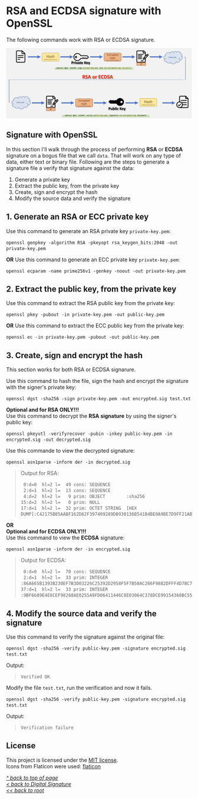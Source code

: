 # RSA and ECDSA signature with OpenSSL
The following commands work with RSA or ECDSA signature.   

![Alt text](/images/rsa-ecdsa-sig.jpg "RSA and ECDSA signature")
## Signature with OpenSSL
In this section I'll walk through the process of performing **RSA** or **ECDSA** signature on a bogus file that we call `data`. That will work on any type of data, either text or binary file. Following are the steps to generate a signature file a verify that signature against the data:  
1. Generate a private key
2. Extract the public key, from the private key
3. Create, sign and encrypt the hash
4. Modify the source data and verify the signature
## 1. Generate an RSA or ECC private key
Use this command to generate an RSA private key `private-key.pem`:
```shell
openssl genpkey -algorithm RSA -pkeyopt rsa_keygen_bits:2048 -out private-key.pem
```
**OR**
Use this command to generate an ECC private key `private-key.pem`:
```shell
openssl ecparam -name prime256v1 -genkey -noout -out private-key.pem
```
## 2. Extract the public key, from the private key
Use this command to extract the RSA public key from the private key:
```shell
openssl pkey -pubout -in private-key.pem -out public-key.pem
```
**OR**
Use this command to extract the ECC public key from the private key:
```shell
openssl ec -in private-key.pem -pubout -out public-key.pem
```
## 3. Create, sign and encrypt the hash
This section works for both RSA or ECDSA signarure.  

Use this command to hash the file, sign the hash and encrypt the signature with the signer's private key:
```shell
openssl dgst -sha256 -sign private-key.pem -out encrypted.sig test.txt
```
**Optional and for RSA ONLY!!!**  
Use this command to decrypt the **RSA signature** by using the signer's public key:
```shell
openssl pkeyutl -verifyrecover -pubin -inkey public-key.pem -in encrypted.sig -out decrypted.sig
```
Use this commande to view the decrypted signature:
```shell
openssl asn1parse -inform der -in decrypted.sig
```
>Output for RSA:
>```
>  0:d=0  hl=2 l=  49 cons: SEQUENCE          
>  2:d=1  hl=2 l=  13 cons: SEQUENCE          
>  4:d=2  hl=2 l=   9 prim: OBJECT        :sha256
>15:d=2  hl=2 l=   0 prim: NULL              
>17:d=1  hl=2 l=  32 prim: OCTET STRING  [HEX DUMP]:C42175B85AABF162D62F397409289DB930136B541B4BE0A9BE7D9FF21AB75728
>```
**OR**  
**Optional and for ECDSA ONLY!!!**  
Use this command to view the **ECDSA** signature:
```shell
openssl asn1parse -inform der -in encrypted.sig
```
>Output for ECDSA:
>```
>  0:d=0  hl=2 l=  70 cons: SEQUENCE          
>  2:d=1  hl=2 l=  33 prim: INTEGER     :86A665B1393B230EF7B3D03226C25392D2958F5F7B50AC266F9882DFFF4D7BC7
>37:d=1  hl=2 l=  33 prim: INTEGER     :9BF6689E4E8CEF98268AE0255A9FD06411446C8E03064C378DCE99154368BC55
>```
## 4. Modify the source data and verify the signature
Use this command to verify the signature against the original file:
```shell
openssl dgst -sha256 -verify public-key.pem -signature encrypted.sig test.txt
```
Output:
>```
>Verified OK
>```
Modify the file `test.txt`, run the verification and now it fails.
```shell
openssl dgst -sha256 -verify public-key.pem -signature encrypted.sig test.txt
```
Output:
>```
>Verification failure
>```
## License
This project is licensed under the [MIT license](/LICENSE).  
Icons from Flaticon were used: [flaticon](https://www.flaticon.com/free-icons/document)

[_^ back to top of page_](#RSA-and-ECDSA-signature-with-OpenSSL)  
[_< back to Digital Signature_](README.md)  
[_<< back to root_](../../../)
